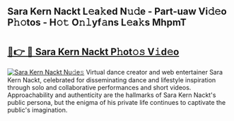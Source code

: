 ## Sara Kern Nackt L𝚎a𝚔ed N𝚞𝚍e - Part-uaw Vi𝚍𝚎o P𝚑𝚘tos - H𝚘𝚝 O𝚗𝚕yf𝚊ns L𝚎a𝚔s MhpmT

# <h2><a href="http://kf1r6o1.oniu.top/?m=Sara+Kern+Nackt">🔗👉 🔴 Sara Kern Nackt P𝚑ot𝚘𝚜 V𝚒d𝚎o</a></h2>

[![Sara Kern Nackt Nu𝚍e𝚜](https://i.imgur.com/0qMVB7G.gif)](http://kf1r6o1.oniu.top/?m=Sara+Kern+Nackt)
Virtual dance creator and web entertainer Sara Kern Nackt, celebrated for disseminating dance and lifestyle inspiration through solo and collaborative performances and short videos. Approachability and authenticity are the hallmarks of Sara Kern Nackt's public persona, but the enigma of his private life continues to captivate the public's imagination.  
